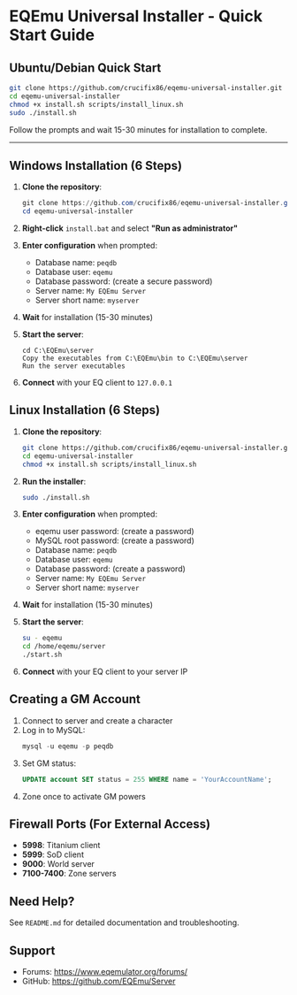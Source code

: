 # EQEmu Universal Installer - Quick Start Guide

## Ubuntu/Debian Quick Start

```bash
git clone https://github.com/crucifix86/eqemu-universal-installer.git
cd eqemu-universal-installer
chmod +x install.sh scripts/install_linux.sh
sudo ./install.sh
```

Follow the prompts and wait 15-30 minutes for installation to complete.

---

## Windows Installation (6 Steps)

1. **Clone the repository**:
   ```powershell
   git clone https://github.com/crucifix86/eqemu-universal-installer.git
   cd eqemu-universal-installer
   ```

2. **Right-click** `install.bat` and select **"Run as administrator"**

3. **Enter configuration** when prompted:
   - Database name: `peqdb`
   - Database user: `eqemu`
   - Database password: (create a secure password)
   - Server name: `My EQEmu Server`
   - Server short name: `myserver`

4. **Wait** for installation (15-30 minutes)

5. **Start the server**:
   ```
   cd C:\EQEmu\server
   Copy the executables from C:\EQEmu\bin to C:\EQEmu\server
   Run the server executables
   ```

6. **Connect** with your EQ client to `127.0.0.1`

## Linux Installation (6 Steps)

1. **Clone the repository**:
   ```bash
   git clone https://github.com/crucifix86/eqemu-universal-installer.git
   cd eqemu-universal-installer
   chmod +x install.sh scripts/install_linux.sh
   ```

2. **Run the installer**:
   ```bash
   sudo ./install.sh
   ```

3. **Enter configuration** when prompted:
   - eqemu user password: (create a password)
   - MySQL root password: (create a password)
   - Database name: `peqdb`
   - Database user: `eqemu`
   - Database password: (create a password)
   - Server name: `My EQEmu Server`
   - Server short name: `myserver`

4. **Wait** for installation (15-30 minutes)

5. **Start the server**:
   ```bash
   su - eqemu
   cd /home/eqemu/server
   ./start.sh
   ```

6. **Connect** with your EQ client to your server IP

## Creating a GM Account

1. Connect to server and create a character
2. Log in to MySQL:
   ```sql
   mysql -u eqemu -p peqdb
   ```
3. Set GM status:
   ```sql
   UPDATE account SET status = 255 WHERE name = 'YourAccountName';
   ```
4. Zone once to activate GM powers

## Firewall Ports (For External Access)

- **5998**: Titanium client
- **5999**: SoD client
- **9000**: World server
- **7100-7400**: Zone servers

## Need Help?

See `README.md` for detailed documentation and troubleshooting.

## Support

- Forums: https://www.eqemulator.org/forums/
- GitHub: https://github.com/EQEmu/Server
